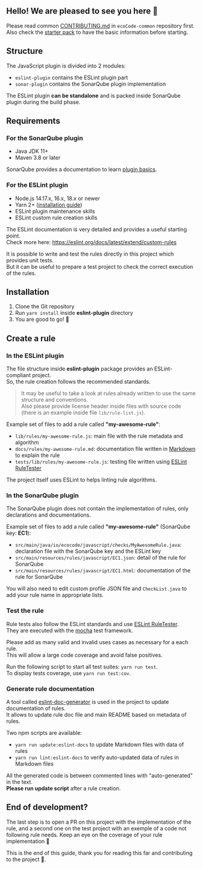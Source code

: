 ## Hello! We are pleased to see you here 👋

Please read
common [CONTRIBUTING.md](https://github.com/green-code-initiative/ecoCode-common/blob/main/doc/CONTRIBUTING.md)
in `ecoCode-common` repository first.\
Also check the [starter pack](https://github.com/green-code-initiative/ecoCode-common/blob/main/doc/starter-pack.md) to
have the basic information before starting.

## Structure

The JavaScript plugin is divided into 2 modules:

- `eslint-plugin` contains the ESLint plugin part
- `sonar-plugin` contains the SonarQube plugin implementation

The ESLint plugin **can be standalone** and is packed inside SonarQube plugin during the build phase.

## Requirements

### For the SonarQube plugin

- Java JDK 11+
- Maven 3.8 or later

SonarQube provides a documentation to
learn [plugin basics](https://docs.sonarqube.org/latest/extension-guide/developing-a-plugin/plugin-basics/).

### For the ESLint plugin

- Node.js 14.17.x, 16.x, 18.x or newer
- Yarn 2+ ([installation guide](https://yarnpkg.com/getting-started/install))
- ESLint plugin maintenance skills
- ESLint custom rule creation skills

The ESLint documentation is very detailed and provides a useful starting point.\
Check more here: https://eslint.org/docs/latest/extend/custom-rules

It is possible to write and test the rules directly in this project which provides unit tests.\
But it can be useful to prepare a test project to check the correct execution of the rules.

## Installation

1. Clone the Git repository
2. Run `yarn install` inside **eslint-plugin** directory
3. You are good to go! 🚀

## Create a rule

### In the ESLint plugin

The file structure inside **eslint-plugin** package provides an ESLint-compliant project.\
So, the rule creation follows the recommended standards.

> It may be useful to take a look at rules already written to use the same structure and conventions.\
> Also please provide license header inside files with source code (there is an example inside file `lib/rule-list.js`).

Example set of files to add a rule called **"my-awesome-rule"**:

- `lib/rules/my-awesome-rule.js`: main file with the rule metadata and algorithm
- `docs/rules/my-awesome-rule.md`: documentation file written in [Markdown](https://www.markdownguide.org/cheat-sheet/)
  to explain the rule
- `tests/lib/rules/my-awesome-rule.js`: testing file written
  using [ESLint RuleTester](https://eslint.org/docs/latest/integrate/nodejs-api#ruletester)

The project itself uses ESLint to helps linting rule algorithms.

### In the SonarQube plugin

The SonarQube plugin does not contain the implementation of rules, only declarations and documentations.

Example set of files to add a rule called **"my-awesome-rule"** (SonarQube key: **EC1**):

- `src/main/java/io/ecocode/javascript/checks/MyAwesomeRule.java`: declaration file with the SonarQube key and the
  ESLint key
- `src/main/resources/rules/javascript/EC1.json`: detail of the rule for SonarQube
- `src/main/resources/rules/javascript/EC1.html`: documentation of the rule for SonarQube

You will also need to edit custom profile JSON file and `CheckList.java` to add your rule name in appropriate lists.

### Test the rule

Rule tests also follow the ESLint standards and
use [ESLint RuleTester](https://eslint.org/docs/latest/integrate/nodejs-api#ruletester).\
They are executed with the [mocha](https://mochajs.org/) test framework.

Please add as many valid and invalid uses cases as necessary for a each rule.\
This will allow a large code coverage and avoid false positives.

Run the following script to start all test suites: `yarn run test`.\
To display tests coverage, use `yarn run test:cov`.

### Generate rule documentation

A tool called [eslint-doc-generator](https://github.com/bmish/eslint-doc-generator) is used in the project to update
documentation of rules.\
It allows to update rule doc file and main README based on metadata of rules.

Two npm scripts are available:

- `yarn run update:eslint-docs` to update Markdown files with data of rules
- `yarn run lint:eslint-docs` to verify auto-updated data of rules in Markdown files

All the generated code is between commented lines with "auto-generated" in the text.\
**Please run update script** after a rule creation.

## End of development?

The last step is to open a PR on this project with the implementation of the rule, and a second one on the test
project with an exemple of a code not following rule needs. Keep an eye on the coverage of your rule implementation 👀

This is the end of this guide, thank you for reading this far and contributing to the project 🙏.
